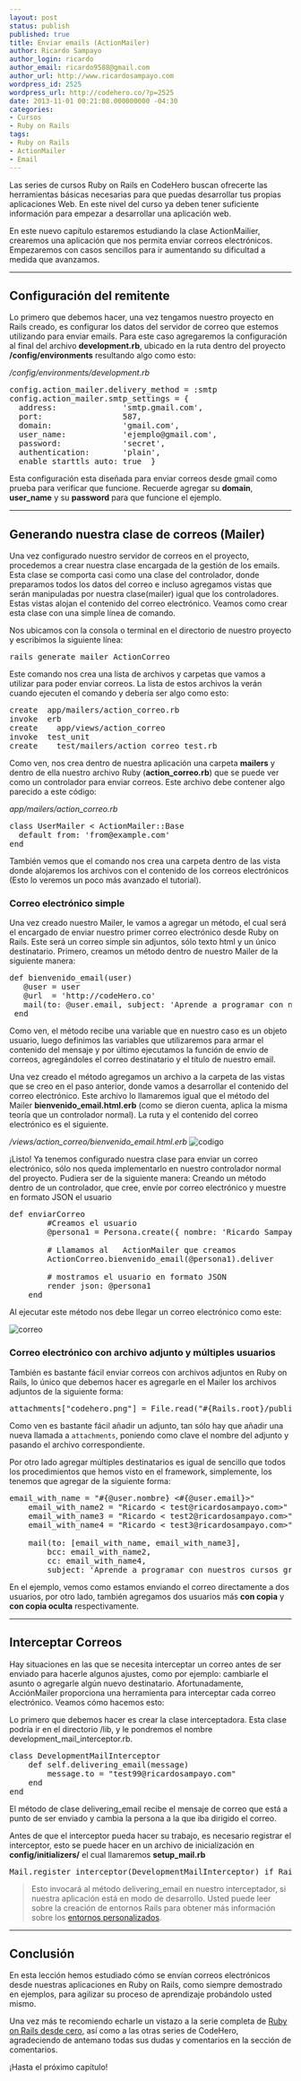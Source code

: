 ```yaml
---
layout: post
status: publish
published: true
title: Enviar emails (ActionMailer)
author: Ricardo Sampayo
author_login: ricardo
author_email: ricardo9588@gmail.com
author_url: http://www.ricardosampayo.com
wordpress_id: 2525
wordpress_url: http://codehero.co/?p=2525
date: 2013-11-01 00:21:08.000000000 -04:30
categories:
- Cursos
- Ruby on Rails
tags:
- Ruby on Rails
- ActionMailer
- Email
---
```

<p>Las series de cursos Ruby on Rails en CodeHero buscan ofrecerte las herramientas básicas necesarias para que puedas desarrollar tus propias aplicaciones Web. En este nivel del curso ya deben tener suficiente información para empezar a desarrollar una aplicación web.</p>

<p>En este nuevo capítulo estaremos estudiando la clase ActionMailier, crearemos una aplicación que nos permita enviar correos electrónicos. Empezaremos con casos sencillos para ir aumentando su dificultad a medida que avanzamos.</p>

<hr />

<h2>Configuración del remitente</h2>

<p>Lo primero que debemos hacer, una vez tengamos nuestro proyecto en Rails creado, es configurar los datos del servidor de correo que estemos utilizando para enviar emails. Para este caso agregaremos la configuración al final del archivo <strong>development.rb</strong>, ubicado en la ruta dentro del proyecto <strong>/config/environments</strong> resultando algo como esto:</p>

<p><em>/config/environments/development.rb</em></p>

<pre>config.action_mailer.delivery_method = :smtp
config.action_mailer.smtp_settings = {
  address:              'smtp.gmail.com',
  port:                 587,
  domain:               'gmail.com',
  user_name:            'ejemplo@gmail.com',
  password:             'secret',
  authentication:       'plain',
  enable_starttls_auto: true  }
</pre>

<p>Esta configuración esta diseñada para enviar correos desde gmail como prueba para verificar que funcione. Recuerde agregar su <strong>domain</strong>, <strong>user_name</strong> y su <strong>password</strong> para que funcione el ejemplo.</p>

<hr />

<h2>Generando nuestra clase de correos (Mailer)</h2>

<p>Una vez configurado nuestro servidor de correos en el proyecto, procedemos a crear nuestra clase encargada de la gestión de los emails. Esta clase se comporta casi como una clase del controlador, donde preparamos todos los datos del correo e incluso agregamos vistas que serán manipuladas por nuestra clase(mailer) igual que los controladores. Estas vistas alojan el contenido del correo electrónico. Veamos como crear esta clase con una simple línea de comando.</p>

<p>Nos ubicamos con la consola o terminal en el directorio de nuestro proyecto y escribimos la siguiente línea:</p>

<pre>rails generate mailer ActionCorreo
</pre>

<p>Este comando nos crea una lista de archivos y carpetas que vamos a utilizar para poder enviar correos. La lista de estos archivos la verán cuando ejecuten el comando y debería ser algo como esto:</p>

<pre>create  app/mailers/action_correo.rb
invoke  erb
create    app/views/action_correo
invoke  test_unit
create    test/mailers/action_correo_test.rb
</pre>

<p>Como ven, nos crea dentro de nuestra aplicación una carpeta <strong>mailers</strong> y dentro de ella nuestro archivo Ruby (<strong>action_correo.rb</strong>) que se puede ver como un controlador para enviar correos. Este archivo debe contener algo parecido a este código:</p>

<p><em>app/mailers/action_correo.rb</em></p>

<pre>class UserMailer &lt; ActionMailer::Base
  default from: 'from@example.com'
end
</pre>

<p>También vemos que el comando nos crea una carpeta dentro de las vista donde alojaremos los archivos con el contenido de los correos electrónicos (Esto lo veremos un poco más avanzado el tutorial).</p>

<h3>Correo electrónico simple</h3>

<p>Una vez creado nuestro Mailer, le vamos a agregar un método, el cual será el encargado de enviar nuestro primer correo electrónico desde Ruby on Rails. Este será un correo simple sin adjuntos, sólo texto html y un único destinatario. Primero, creamos un método dentro de nuestro Mailer de la siguiente manera:</p>

<pre>def bienvenido_email(user)
   @user = user
   @url  = 'http://codeHero.co'
   mail(to: @user.email, subject: 'Aprende a programar con nuestros cursos gratis')
 end
</pre>

<p>Como ven, el método recibe una variable que en nuestro caso es un objeto usuario, luego definimos las variables que utilizaremos para armar el contenido del mensaje y por último ejecutamos la función de envío de correos, agregándoles el correo destinatario y el título de nuestro email.</p>

<p>Una vez creado el método agregamos un archivo a la carpeta de las vistas que se creo en el paso anterior, donde vamos a desarrollar el contenido del correo electrónico. Este archivo lo llamaremos igual que el método del Mailer <strong>bienvenido_email.html.erb</strong> (como se dieron cuenta, aplica la misma teoría que un controlador normal). La ruta y el contenido del correo electrónico es el siguiente.</p>

<p><em>/views/action_correo/bienvenido_email.html.erb</em> <img src="http://i.imgur.com/E3eN9uV.png?1" alt="codigo" /></p>

<p>¡Listo! Ya tenemos configurado nuestra clase para enviar un correo electrónico, sólo nos queda implementarlo en nuestro controlador normal del proyecto. Pudiera ser de la siguiente manera: Creando un método dentro de un controlador, que cree, envíe por correo electrónico y muestre en formato JSON el usuario</p>

<pre>def enviarCorreo
        #Creamos el usuario     
        @persona1 = Persona.create({ nombre: 'Ricardo Sampayo', email: 'me@ricardoSampayo.com',email_confirmation: 'me@ricardoSampayo.com"', identificador: "123456789", sexo: 'm', telefono: '123456789123' })
        
        # Llamamos al   ActionMailer que creamos
        ActionCorreo.bienvenido_email(@persona1).deliver
        
        # mostramos el usuario en formato JSON
        render json: @persona1
    end
</pre>

<p>Al ejecutar este método nos debe llegar un correo electrónico como este:</p>

<p><img src="http://i.imgur.com/8h43vK4.png?1" alt="correo" /></p>

<h3>Correo electrónico con archivo adjunto y múltiples usuarios</h3>

<p>También es bastante fácil enviar correos con archivos adjuntos en Ruby on Rails, lo único que debemos hacer es agregarle en el Mailer los archivos adjuntos de la siguiente forma:</p>

<pre>attachments["codehero.png"] = File.read("#{Rails.root}/public/codehero.png") 
</pre>

<p>Como ven es bastante fácil añadir un adjunto, tan sólo hay que añadir una nueva llamada a <code>attachments</code>, poniendo como clave el nombre del adjunto y pasando el archivo correspondiente.</p>

<p>Por otro lado agregar múltiples destinatarios es igual de sencillo que todos los procedimientos que hemos visto en el framework, simplemente, los tenemos que agregar de la siguiente forma:</p>

<pre>email_with_name = "#{@user.nombre} &lt;#{@user.email}>"
    email_with_name2 = "Ricardo &lt; test@ricardosampayo.com>"
    email_with_name3 = "Ricardo &lt; test2@ricardosampayo.com>"
    email_with_name4 = "Ricardo &lt; test3@ricardosampayo.com>"

    mail(to: [email_with_name, email_with_name3], 
        bcc: email_with_name2,
        cc: email_with_name4,
        subject: 'Aprende a programar con nuestros cursos gratis')
</pre>

<p>En el ejemplo, vemos como estamos enviando el correo directamente a dos usuarios, por otro lado, también agregamos dos usuarios más <strong>con copia</strong> y <strong>con copia oculta</strong> respectivamente.</p>

<hr />

<h2>Interceptar Correos</h2>

<p>Hay situaciones en las que se necesita interceptar un correo antes de ser enviado para hacerle algunos ajustes, como por ejemplo: cambiarle el asunto o agregarle algún nuevo destinatario. Afortunadamente, AcciónMailer proporciona una herramienta para interceptar cada correo electrónico. Veamos cómo hacemos esto:</p>

<p>Lo primero que debemos hacer es crear la clase interceptadora. Esta clase podría ir en el directorio /lib, y le pondremos el nombre development_mail_interceptor.rb.</p>

<pre>class DevelopmentMailInterceptor  
    def self.delivering_email(message)  
        message.to = "test99@ricardosampayo.com"  
    end  
end  
</pre>

<p>El método de clase delivering_email recibe el mensaje de correo que está a punto de ser enviado y cambia la persona a la que iba dirigido el correo.</p>

<p>Antes de que el interceptor pueda hacer su trabajo, es necesario registrar el interceptor, esto se puede hacer en un archivo de inicialización en <strong>config/initializers/</strong> el cual llamaremos <strong>setup_mail.rb</strong></p>

<pre>Mail.register_interceptor(DevelopmentMailInterceptor) if Rails.env.development?  
</pre>

<blockquote>
  <p>Esto invocará al método delivering_email en nuestro interceptador, si nuestra aplicación está en modo de desarrollo. Usted puede leer sobre la creación de entornos Rails para obtener más información sobre los <a href="http://guides.rubyonrails.org/configuring.html#creating-rails-environments">entornos personalizados</a>.</p>
</blockquote>

<hr />

<h2>Conclusión</h2>

<p>En esta lección hemos estudiado cómo se envían correos electrónicos desde nuestras aplicaciones en Ruby on Rails, como siempre demostrado en ejemplos, para agilizar su proceso de aprendizaje probándolo usted mismo.</p>

<p>Una vez más te recomiendo echarle un vistazo a la serie completa de <a href="http://codehero.co/series/ruby-on-rails-desde-cero/">Ruby on Rails desde cero</a>, así como a las otras series de CodeHero, agradeciendo de antemano todas sus dudas y comentarios en la sección de comentarios.</p>

<p>¡Hasta el próximo capítulo!</p>
